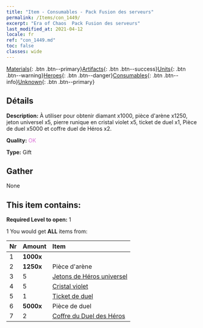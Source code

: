 ```yaml
---
title: "Item - Consumables - Pack Fusion des serveurs"
permalink: /Items/con_1449/
excerpt: "Era of Chaos  Pack Fusion des serveurs"
last_modified_at: 2021-04-12
locale: fr
ref: "con_1449.md"
toc: false
classes: wide
---
```

 [Materials](/fr/Items/){: .btn .btn--primary}[Artifacts](/fr/Items/Artifacts/){: .btn .btn--success}[Units](/fr/Items/Units/){: .btn .btn--warning}[Heroes](/fr/Items/Heroes/){: .btn .btn--danger}[Consumables](/fr/Items/Consumables/){: .btn .btn--info}[Unknown](/fr/Items/Unknown/){: .btn .btn--primary}

## Détails
 **Description:** À utiliser pour obtenir diamant x1000, pièce d'arène x1250, jeton universel x5, pierre runique en cristal violet x5, ticket de duel x1, Pièce de duel x5000 et coffre duel de Héros x2.

 **Quality:** <span style="color: #DA70D6">OK</span>

 **Type:** Gift

## Gather

  None

## This item contains:

 **Required Level to open:** 1

 1 You would get **ALL** items  from:

  | Nr | Amount |     Item    |
  |:---|:-------|:------------|
  | 1 |  **1000x** | <i class="fas fa-gem"/> |  | 
  | 2 |  **1250x** | Pièce d'arène |  | 
  | 3 | 5 | [Jetons de Héros universel](/fr/Items/her_358/) | 
  | 4 | 5 | [Cristal violet](/fr/Items/con_720/) | 
  | 5 | 1 | [Ticket de duel](/fr/Items/con_784/) | 
  | 6 |  **5000x** | Pièce de duel |  | 
  | 7 | 2 | [Coffre du Duel des Héros](/fr/Items/con_1008/) | 
